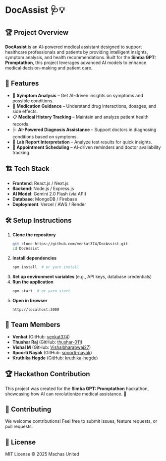 # DocAssist 🩺💡

## 🏆 Project Overview
**DocAssist** is an AI-powered medical assistant designed to support healthcare professionals and patients by providing intelligent insights, symptom analysis, and health recommendations. Built for the **Simba GPT: Promptathon**, this project leverages advanced AI models to enhance medical decision-making and patient care.

## 🚀 Features
- 🏥 **Symptom Analysis** – Get AI-driven insights on symptoms and possible conditions.
- 💊 **Medication Guidance** – Understand drug interactions, dosages, and side effects.
- 📋 **Medical History Tracking** – Maintain and analyze patient health records.
- 🩺 **AI-Powered Diagnosis Assistance** – Support doctors in diagnosing conditions based on symptoms.
- 🔬 **Lab Report Interpretation** – Analyze test results for quick insights.
- 📅 **Appointment Scheduling** – AI-driven reminders and doctor availability tracking.

## 🏗️ Tech Stack
- **Frontend**: React.js / Next.js
- **Backend**: Node.js / Express.js
- **AI Model**: Gemini 2.0 Flash (via API)
- **Database**: MongoDB / Firebase
- **Deployment**: Vercel / AWS / Render

## 🛠️ Setup Instructions
1. **Clone the repository**
   ```sh
   git clone https://github.com/venkat374/DocAssist.git
   cd DocAssist
   ```
2. **Install dependencies**
   ```sh
   npm install  # or yarn install
   ```
3. **Set up environment variables** (e.g., API keys, database credentials)
4. **Run the application**
   ```sh
   npm start  # or yarn start
   ```
5. **Open in browser**
   ```
   http://localhost:3000
   ```

## 👥 Team Members
- **Venkat** (GitHub: [venkat374](https://github.com/venkat374))
- **Thushar Raj** (GitHub: [thushar-011](https://github.com/thushar-011))
- **Vishal M** (GitHub: [Vishalbharabwaj27](https://github.com/Vishalbharabwaj27))
- **Spoorti Nayak** (GitHub: [spoorti-nayak](https://github.com/spoorti-nayak))
- **Kruthika Hegde** (GitHub: [kruthika-hegde](https://github.com/kruthika-hegde))

## 🏆 Hackathon Contribution
This project was created for the **Simba GPT: Promptathon** hackathon, showcasing how AI can revolutionize medical assistance. 🚀

## 🤝 Contributing
We welcome contributions! Feel free to submit issues, feature requests, or pull requests.

## 📜 License
MIT License © 2025 Machas United
